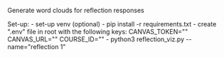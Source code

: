 Generate word clouds for reflection responses

Set-up:
	- set-up venv (optional)
	- pip install -r requirements.txt
	- create ".env" file in root with the following keys:
		CANVAS_TOKEN=""
		CANVAS_URL=""
		COURSE_ID=""
	- python3 reflection_viz.py --name="reflection 1"
